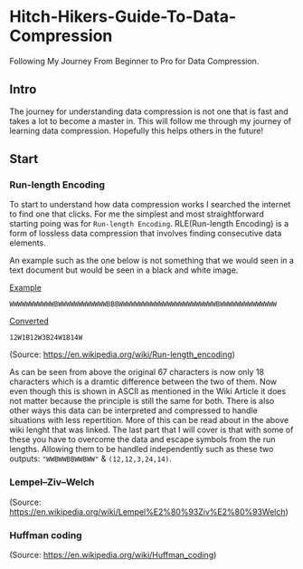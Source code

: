 # Hitch-Hikers-Guide-To-Data-Compression
Following My Journey From Beginner to Pro for Data Compression.

## Intro 
The journey for understanding data compression is not one that is fast and takes a lot to become a master in. This will follow me through my journey of learning data compression. Hopefully this helps others in the future!

## Start 

### Run-length Encoding
To start to understand how data compression works I searched the internet to find one that clicks. For me the simplest and most straightforward starting poing was for `Run-length Encoding`. RLE(Run-length Encoding) is a form of lossless data compression that involves finding consecutive data elements. 

An example such as the one below is not something that we would seen in a text document but would be seen in a black and white image.

<ins> Example </ins> 
```
WWWWWWWWWWWBWWWWWWWWWWWWBBBWWWWWWWWWWWWWWWWWWWWWWWWBWWWWWWWWWWWWWW
```

<ins> Converted </ins>
```
12W1B12W3B24W1B14W
```

(Source: https://en.wikipedia.org/wiki/Run-length_encoding)

As can be seen from above the original 67 characters is now only 18 characters which is a dramtic difference between the two of them. Now even though this is shown in ASCII as mentioned in the Wiki Article it does not matter because the principle is still the same for both. There is also other ways this data can be interpreted and compressed to handle situations with less repertition. More of this can be read about in the above wiki lenght that was linked. The last part that I will cover is that with some of these you have to overcome the data and escape symbols from the run lengths. Allowing them to be handled independently such as these two outputs: `"WWBWWBBWWBWW"` & `(12,12,3,24,14)`. 

### Lempel–Ziv–Welch
(Source: https://en.wikipedia.org/wiki/Lempel%E2%80%93Ziv%E2%80%93Welch)

### Huffman coding
(Source: https://en.wikipedia.org/wiki/Huffman_coding)
